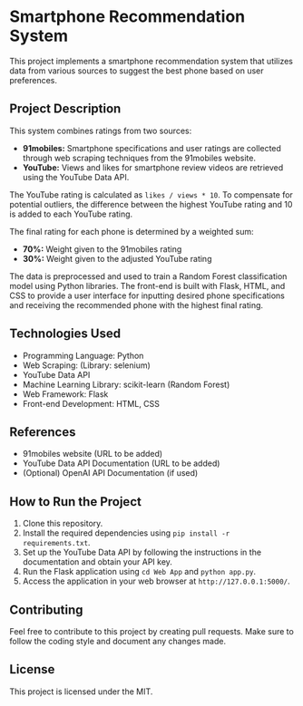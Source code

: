 # Smartphone Recommendation System

This project implements a smartphone recommendation system that utilizes data from various sources to suggest the best phone based on user preferences.

## Project Description

This system combines ratings from two sources:

* **91mobiles:** Smartphone specifications and user ratings are collected through web scraping techniques from the 91mobiles website.
* **YouTube:**  Views and likes for smartphone review videos are retrieved using the YouTube Data API.

The YouTube rating is calculated as `likes / views * 10`. To compensate for potential outliers, the difference between the highest YouTube rating and 10 is added to each YouTube rating.

The final rating for each phone is determined by a weighted sum:

* **70%:** Weight given to the 91mobiles rating
* **30%:** Weight given to the adjusted YouTube rating

The data is preprocessed and used to train a Random Forest classification model using Python libraries. The front-end is built with Flask, HTML, and CSS to provide a user interface for inputting desired phone specifications and receiving the recommended phone with the highest final rating.

## Technologies Used

* Programming Language: Python
* Web Scraping: (Library: selenium)
* YouTube Data API
* Machine Learning Library: scikit-learn (Random Forest)
* Web Framework: Flask
* Front-end Development: HTML, CSS

## References

* 91mobiles website (URL to be added)
* YouTube Data API Documentation (URL to be added)
* (Optional) OpenAI API Documentation (if used)

## How to Run the Project

1. Clone this repository.
2. Install the required dependencies using `pip install -r requirements.txt`. 
3. Set up the YouTube Data API by following the instructions in the documentation and obtain your API key. 
4. Run the Flask application using `cd Web App` and `python app.py`.
5. Access the application in your web browser at `http://127.0.0.1:5000/`.

## Contributing

Feel free to contribute to this project by creating pull requests. Make sure to follow the coding style and document any changes made.

## License

This project is licensed under the MIT.
